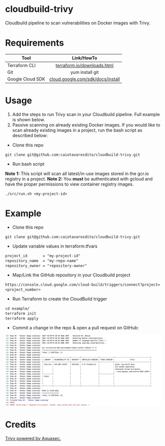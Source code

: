 # cloudbuild-trivy

Cloudbuild pipeline to scan vulnerabilities on Docker images with Trivy.

# Requirements

| Tool              |  Link/HowTo					   			  |
| ----------------- |:-------------------------------------------:| 
| Terraform CLI   	| [terraform.io/downloads.html](https://terraform.io/downloads.html)      		      |
| Git			    | yum install git   				       	  | 
| Google Cloud SDK  | [cloud.google.com/sdk/docs/install](https://cloud.google.com/sdk/docs/install)      	  |

# Usage

1) Add the steps to run Trivy scan in your Cloudbuild pipeline. Full example is shown below.
2) Passive scanning on already existing Docker images. If you would like to scan already existing images in a project, run the bash script as described below:

- Clone this repo

```
git clone git@github.com:caiotavaresdito/cloudbuild-trivy.git
```

- Run bash script

**Note 1:** This script will scan all latest/in-use images stored in the gcr.io registry in a project. 
**Note 2:** You **must** be authenticated with gcloud and have the proper permissions to view container registry images.

```
./src/run.sh <my-project-id>
```


# Example

- Clone this repo

```
git clone git@github.com:caiotavaresdito/cloudbuild-trivy.git
```

- Update variable values in terraform.tfvars

```
project_id       = "my-project-id"
repository_name  = "my-repo-name"
repository_owner = "repository-owner"
```

- Map/Link the GitHub repository in your Cloudbuild project
```
https://console.cloud.google.com/cloud-build/triggers/connect?project=<project_number>
```

- Run Terraform to create the CloudBuild trigger

```
cd example/
terraform init
terraform apply
```

- Commit a change in the repo & open a pull request on GitHub:

![Build preview](img/build_preview.jpeg "Build preview")

# Credits

[Trivy powered by Aquasec.](https://aquasecurity.github.io/trivy/v0.20.2/getting-started/overview/)
